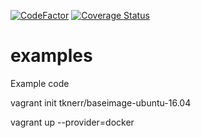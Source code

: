 [![CodeFactor](https://www.codefactor.io/repository/github/pythonsavvy/examples/badge)](https://www.codefactor.io/repository/github/pythonsavvy/examples)
[![Coverage Status](https://coveralls.io/repos/github/pythonsavvy/examples/badge.svg?branch=master)](https://coveralls.io/github/pythonsavvy/examples?branch=master)

# examples

Example code

vagrant init tknerr/baseimage-ubuntu-16.04

vagrant up --provider=docker
